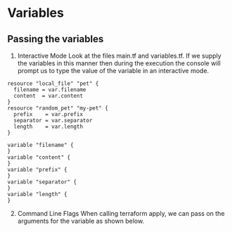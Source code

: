 # Variables

## Passing the variables

1. Interactive Mode
    Look at the files main.tf and variables.tf.
    If we supply the variables in this manner then during the execution the console will prompt us to type the value 
    of the variable in an interactive mode.

```terraform:
resource "local_file" "pet" {
  filename = var.filename
  content  = var.content
}
resource "random_pet" "my-pet" {
  prefix    = var.prefix
  separator = var.separator
  length    = var.length
}
```

```tf:
variable "filename" {
}
variable "content" {
}
variable "prefix" {
}
variable "separator" {
}
variable "length" {
}
```

2. Command Line Flags
    When calling terraform apply, we can pass on the arguments for the variable as shown below.

